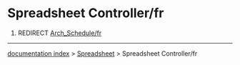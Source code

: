# Spreadsheet Controller/fr
1.  REDIRECT [Arch\_Schedule/fr](Arch_Schedule/fr.md)

---
[documentation index](../README.md) > [Spreadsheet](Spreadsheet_Workbench.md) > Spreadsheet Controller/fr
